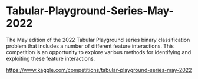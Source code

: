 # Tabular-Playground-Series-May-2022

The May edition of the 2022 Tabular Playground series binary classification problem that includes a number of different feature interactions. This competition is an opportunity to explore various methods for identifying and exploiting these feature interactions.

https://www.kaggle.com/competitions/tabular-playground-series-may-2022
